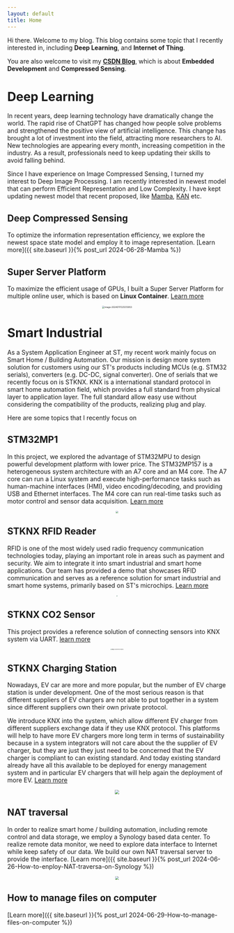 ```yaml
---
layout: default
title: Home
---
```




Hi there. Welcome to my blog. This blog contains some topic that I recently interested in, including **Deep Learning**, and **Internet of Thing**.

You are also welcome to visit my [**CSDN Blog**](https://dwgan.blog.csdn.net/), which is about **Embedded Development**  and **Compressed Sensing**.



# **Deep Learning**

In recent years, deep learning technology have dramatically change the world. The rapid rise of ChatGPT has changed how people solve problems and strengthened the positive view of artificial intelligence. This change has brought a lot of investment into the field, attracting more researchers to AI. New technologies are appearing every month, increasing competition in the industry. As a result, professionals need to keep updating their skills to avoid falling behind.

Since I have experience on Image Compressed Sensing, I turned my interest to Deep Image Processing. I am recently interested in newest model that can perform Efficient Representation and Low Complexity. I have kept updating newest model that recent proposed, like [Mamba](https://arxiv.org/abs/2312.00752), [KAN](https://arxiv.org/abs/2404.19756) etc.



## Deep Compressed Sensing

To optimize the information representation efficiency, we explore the newest space state model and employ it to image representation. [Learn more]({{ site.baseurl }}{% post_url 2024-06-28-Mamba %})





## Super Server Platform

To maximize the efficient usage of GPUs, I built a Super Server Platform for multiple online user, which is based on **Linux Container**. [Learn more](https://dwgan.github.io/super-server-platform/)

<p align="center">
	<img src="https://dwgan.top/PicGo/img/202406211933798.png" alt="image-20240117221213953" style="zoom:35%;" />
</p>




# **Smart Industrial**

As a System Application Engineer at ST, my recent work mainly focus on Smart Home / Building Automation. Our mission is design more system solution for customers using our ST's products including MCUs (e.g. STM32 serials), converters (e.g. DC-DC, signal converter). One of serials that we recently focus on is STKNX. KNX is a international standard protocol in smart home automation field, which provides a full standard from physical layer to application layer. The full standard allow easy use without considering the compatibility of the products, realizing plug and play.

Here are some topics that I recently focus on



## STM32MP1

In this project, we explored the advantage of STM32MPU to design powerful development platform with lower price. The STM32MP157 is a heterogeneous system architecture with an A7 core and an M4 core. The A7 core can run a Linux system and execute high-performance tasks such as human-machine interfaces (HMI), video encoding/decoding, and providing USB and Ethernet interfaces. The M4 core can run real-time tasks such as motor control and sensor data acquisition. [Learn more](https://www.st.com/en/microcontrollers-microprocessors/stm32-arm-cortex-mpus.html)

<p align="center">
  <img src="https://dwgan.top/PicGo/img/202409210037469.png" style="zoom: 33%;" />
</p>


## STKNX RFID Reader

RFID is one of the most widely used radio frequency communication technologies today, playing an important role in areas such as payment and security. We aim to integrate it into smart industrial and smart home applications. Our team has provided a demo that showcases RFID communication and serves as a reference solution for smart industrial and smart home systems, primarily based on ST's microchips. [Learn more](https://github.com/dwgan/STKNX-RFID-Reader)

<p align="center">
  <img src="https://dwgan.top/PicGo/img/image-20240628185032085.png" style="zoom: 18%;" />
</p>


## STKNX CO2 Sensor

This project provides a reference solution of connecting sensors into KNX system via UART. [learn more](https://github.com/dwgan/STKNX_CO2Sensor)

<p align="center">
	<img src="https://dwgan.top/PicGo/img/image-20240628185247365.png" alt="image-20240117221213953" style="zoom:15%;" />
</p>



## STKNX Charging Station

Nowadays, EV car are more and more popular, but the number of EV charge station is under development. One of the most serious reason is that different suppliers of EV chargers are not able to put together in a system since different suppliers own their own private protocol. 

We introduce KNX into the system, which allow different EV charger from different suppliers exchange data if they use KNX protocol. This platforms  will help to have more EV chargers more long term in terms of sustainability because in a system integrators will not care about the the supplier of EV charger, but they are just they just need to be concerned that the EV charger is compliant to can existing standard. And today existing standard already have all this available to be deployed for energy management system and in particular EV chargers that will help again the deployment of more EV. [Learn more](https://github.com/dwgan/STKNX_ChargeStation)

<p align="center">
  <img src="https://dwgan.top/PicGo/img/image-20240711175747573.png" style="zoom: 60%;" />
</p>


## NAT traversal

In order to realize smart home / building automation, including remote control and data storage, we employ a Synology based data center. To realize remote data monitor, we need to explore data interface to Internet while keep safety of our data. We build our own NAT traversal server to provide the interface. [Learn more]({{ site.baseurl }}{% post_url 2024-06-26-How-to-enploy-NAT-traversa-on-Synology %})

<p align="center">
  <img src="https://dwgan.top/PicGo/img/202409210040470.png" style="zoom: 50%;" />
</p>


## How to manage files on computer

[Learn more]({{ site.baseurl }}{% post_url 2024-06-29-How-to-manage-files-on-computer %})

